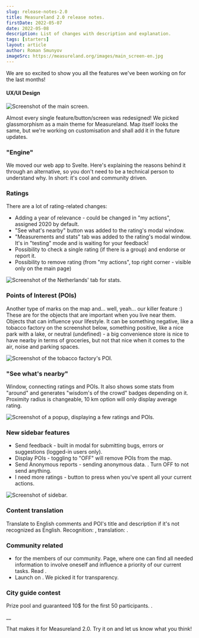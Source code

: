 ```yaml
---
slug: release-notes-2.0
title: Measureland 2.0 release notes.
firstDate: 2022-05-07
date: 2022-05-08
description: List of changes with description and explanation.
tags: [starters]
layout: article
author: Roman Smunyov
imageSrc: https://measureland.org/images/main_screen-en.jpg
---
```


<script>
    import Summary from "$lib/components/Article/Summary.svelte";
    import TextLink from "$lib/components/ui-elements/TextLink.svelte";
    import Image from "$lib/components/Article/Image.svelte";
</script>

We are so excited to show you all the features we've been working on for the last months!

<Summary
    text="New design, a lot of features. The coolest is Point of Interest (POI) - it's for places, which are important to live next to. Started a city-guide contest - money guaranteed for the first participants."
/>

#### UX/UI Design

<Image src="main_screen-en.jpg" caption="Brand new looks." alt="Screenshot of the main screen." />

Almost every single feature/button/screen was redesigned! We picked glassmorphism as a main theme for Measureland. Map itself looks the same, but we're working on customisation and shall add it in the future updates.

### "Engine"

We moved our web app to Svelte. Here's <TextLink href="../why-svelte/" text="an article" /> explaining the reasons behind it through an alternative, so you don't need to be a technical person to understand why. In short: it's cool and community driven.

### Ratings

There are a lot of rating-related changes:
- Adding a year of relevance - could be changed in "my actions", assigned 2020 by default.
- "See what's nearby" button was added to the rating's modal window.
- "Measurements and stats" tab was added to the rating's modal window. It's in "testing" mode and is waiting for your feedback!
- Possibility to check a single rating (if there is a group) and endorse or report it.
- Possibility to remove rating (from "my actions", top right corner - visible only on the main page)

<Image src="stats-en.jpg" caption="Measurements and stats" alt="Screenshot of the Netherlands' tab for stats." />

### Points of Interest (POIs)

Another type of marks on the map and... well, yeah... our killer feature :) These are for the objects that are important when you live near them. Objects that can influence your lifestyle. It can be something negative, like a tobacco factory on the screenshot below, something positive, like a nice park with a lake, or neutral (undefined) - a big convenience store is nice to have nearby in terms of groceries, but not that nice when it comes to the air, noise and parking spaces.

<Image src="poi-en.jpg" caption="Example of negative Point of Interest" alt="Screenshot of the tobacco factory's POI." />

### "See what's nearby"

Window, connecting ratings and POIs. It also shows some stats from "around" and generates "wisdom's of the crowd" badges depending on it. Proximity radius is changeable, 10 km option will only display average rating.

<Image src="nearby-en.jpg" caption="Example of nearby modal with POIs, stats and badges" alt="Screenshot of a popup, displaying a few ratings and POIs." />

### New sidebar features

- Send feedback - built in modal for submitting bugs, errors or suggestions (logged-in users only).
- Display POIs - toggling to "OFF" will remove POIs from the map.
- Send Anonymous reports - sending anonymous data. <TextLink href="../tutorial/#data-collection" text="See how it's anonymized" />. Turn OFF to not send anything.
- I need more ratings - button to press when you've spent all your current actions.

<Image src="sidebar-en.jpg" caption="Sidebar changes" alt="Screenshot of sidebar." />

### Content translation

Translate to English comments and POI's title and description if it's not recognized as English. Recognition: <TextLink href="https://github.com/wooorm/franc" blank={true} text="Franc" />, translation: <TextLink href="https://www.deepl.com/pro-api" blank={true} text="DeepL" />.

### Community related

- <TextLink href="../../community/" text="A very special page" /> for the members of our community. Page, where one can find all needed information to involve oneself and influence a priority of our current tasks. Read <TextLink href="../community-launch/" text="why we need it" />.
- Launch on <TextLink href="https://opencollective.com/measureland" blank={true} text="Open Collective" />. We picked it for transparency.

### City guide contest

Prize pool and guaranteed 10$ for the first 50 participants. <TextLink href="../guide-contest/" text="Learn more" />.

__

That makes it for Measureland 2.0. Try it on and let us know what you think!
